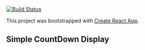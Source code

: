 [![Build Status](https://travis-ci.org/omaru/timerflip.svg?branch=master)](https://travis-ci.com/omaru/timerflip)

This project was bootstrapped with [Create React App](https://github.com/facebook/create-react-app).

## Simple CountDown Display
